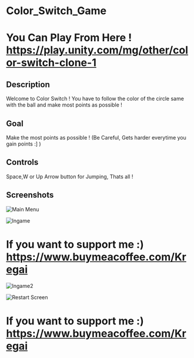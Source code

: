 # Color_Switch_Game
# You Can Play From Here ! https://play.unity.com/mg/other/color-switch-clone-1


## Description

Welcome to Color Switch ! You have to follow the color of the circle same with the ball and make most points as possible !

## Goal

Make the most points as possible ! (Be Careful, Gets harder everytime you gain points :] )

## Controls

Space,W or Up Arrow button for Jumping, Thats all !

## Screenshots

![Main Menu](https://github.com/Ardaakdemir/Color_Switch_Game/blob/main/Screenshots/Mainmenu.png)

![Ingame](https://github.com/Ardaakdemir/Color_Switch_Game/blob/main/Screenshots/Ingame.png)

# If you want to support me :) https://www.buymeacoffee.com/Kregai

![Ingame2](https://github.com/Ardaakdemir/Color_Switch_Game/blob/main/Screenshots/Ingame2.png)

![Restart Screen](https://github.com/Ardaakdemir/Color_Switch_Game/blob/main/Screenshots/Restart.png)

# If you want to support me :) https://www.buymeacoffee.com/Kregai
